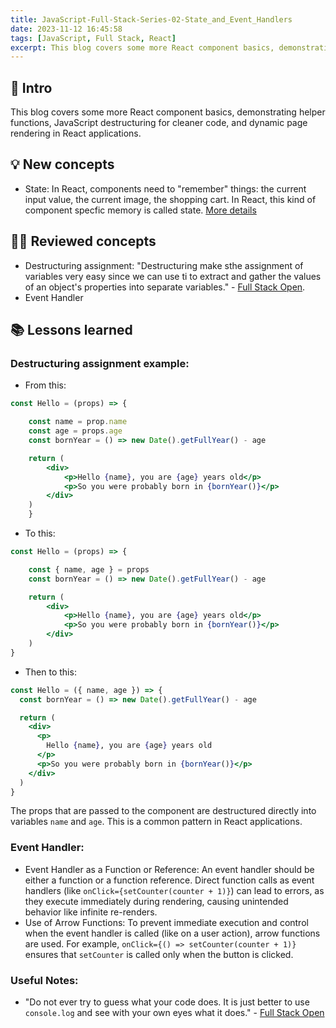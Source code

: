 ```yaml
---
title: JavaScript-Full-Stack-Series-02-State_and_Event_Handlers
date: 2023-11-12 16:45:58
tags: [JavaScript, Full Stack, React]
excerpt: This blog covers some more React component basics, demonstrating helper functions, JavaScript destructuring for cleaner code, and dynamic page rendering in React applications....
---
```


## 🔎 Intro

This blog covers some more React component basics, demonstrating helper functions, JavaScript destructuring for cleaner code, and dynamic page rendering in React applications.

## 💡 New concepts

- State: 
In React, components need to "remember" things: the current input value, the current image, the shopping cart. In React, this kind of component specfic memory is called state. [More details](https://react.dev/learn/state-a-components-memory)

## 👨‍💻 Reviewed concepts

- Destructuring assignment: 
"Destructuring make sthe assignment of variables very easy since we can use ti to extract and gather the values of an object's properties into separate variables." - [Full Stack Open](https://fullstackopen.com/en/part1/component_state_event_handlers#destructuring). 
- Event Handler

## 📚 Lessons learned

### Destructuring assignment example:

- From this:
```jsx
const Hello = (props) => {

    const name = prop.name
    const age = props.age
    const bornYear = () => new Date().getFullYear() - age

    return (
        <div>
            <p>Hello {name}, you are {age} years old</p>
            <p>So you were probably born in {bornYear()}</p>
        </div>
    )
    }
```
- To this:
```jsx
const Hello = (props) => {

    const { name, age } = props
    const bornYear = () => new Date().getFullYear() - age

    return (
        <div>
            <p>Hello {name}, you are {age} years old</p>
            <p>So you were probably born in {bornYear()}</p>
        </div>
    )
}
```
- Then to this:
```jsx
const Hello = ({ name, age }) => {
  const bornYear = () => new Date().getFullYear() - age

  return (
    <div>
      <p>
        Hello {name}, you are {age} years old
      </p>
      <p>So you were probably born in {bornYear()}</p>
    </div>
  )
}
```
The props that are passed to the component are destructured directly into variables `name` and `age`. This is a common pattern in React applications.

### Event Handler:

- Event Handler as a Function or Reference: 
An event handler should be either a function or a function reference. Direct function calls as event handlers (like `onClick={setCounter(counter + 1)}`) can lead to errors, as they execute immediately during rendering, causing unintended behavior like infinite re-renders.
- Use of Arrow Functions: 
To prevent immediate execution and control when the event handler is called (like on a user action), arrow functions are used. For example, `onClick={() => setCounter(counter + 1)}` ensures that `setCounter` is called only when the button is clicked.

### Useful Notes:

- "Do not ever try to guess what your code does. It is just better to use `console.log` and see with your own eyes what it does." - [Full Stack Open](https://fullstackopen.com/en/part1/component_state_event_handlers#changes-in-state-cause-rerendering)